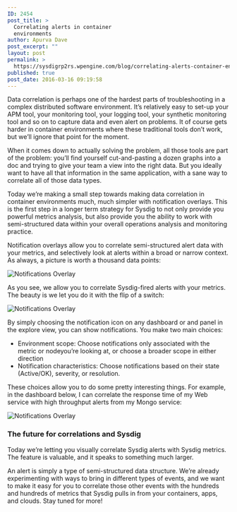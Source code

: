 ```yaml
---
ID: 2454
post_title: >
  Correlating alerts in container
  environments
author: Apurva Dave
post_excerpt: ""
layout: post
permalink: >
  https://sysdigrp2rs.wpengine.com/blog/correlating-alerts-container-environments/
published: true
post_date: 2016-03-16 09:19:58
---
```

Data correlation is perhaps one of the hardest parts of troubleshooting in a complex distributed software environment. It’s relatively easy to set-up your APM tool, your monitoring tool, your logging tool, your synthetic monitoring tool and so on to capture data and even alert on problems. It of course gets harder in container environments where these traditional tools don’t work, but we’ll ignore that point for the moment.

When it comes down to actually solving the problem, all those tools are part of the problem: you’ll find yourself cut-and-pasting a dozen graphs into a doc and trying to give your team a view into the right data. But you ideally want to have all that information in the same application, with a sane way to correlate all of those data types.

Today we’re making a small step towards making data correlation in container environments much, much simpler with notification overlays. This is the first step in a longer term strategy for Sysdig to not only provide you powerful metrics analysis, but also provide you the ability to work with semi-structured data within your overall operations analysis and monitoring practice. 

Notification overlays allow you to correlate semi-structured alert data with your metrics, and selectively look at alerts within a broad or narrow context. As always, a picture is worth a thousand data points:

![Notifications Overlay][1]

As you see, we allow you to correlate Sysdig-fired alerts with your metrics. The beauty is we let you do it with the flip of a switch:

![Notifications Overlay][2]

By simply choosing the notification icon on any dashboard or and panel in the explore view, you can show notifications. You make two main choices: 
*   Environment scope: Choose notifications only associated with the metric or nodeyou’re looking at, or choose a broader scope in either direction
*   Notification characteristics: Choose notifications based on their state (Active/OK), severity, or resolution.

These choices allow you to do some pretty interesting things. For example, in the dashboard below, I can correlate the response time of my Web service with high throughput alerts from my Mongo service:

![Notifications Overlay][3]

### The future for correlations and Sysdig 

Today we’re letting you visually correlate Sysdig alerts with Sysdig metrics. The feature is valuable, and it speaks to something much larger.

An alert is simply a type of semi-structured data structure. We’re already experimenting with ways to bring in different types of events, and we want to make it easy for you to correlate those other events with the hundreds and hundreds of metrics that Sysdig pulls in from your containers, apps, and clouds. Stay tuned for more!

 [1]: https://sysdigrp2rs.wpengine.com/wp-content/uploads/2016/03/Notification-Overlay-3.png
 [2]: https://sysdigrp2rs.wpengine.com/wp-content/uploads/2016/03/Notification-Overlay-2.png
 [3]: https://sysdigrp2rs.wpengine.com/wp-content/uploads/2016/03/Notification-Overlay-1.png